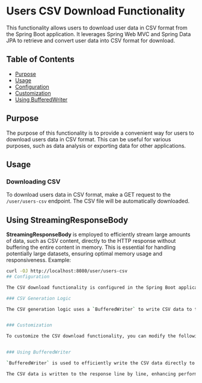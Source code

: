 # Users CSV Download Functionality

This functionality allows users to download user data in CSV format from the Spring Boot application. It leverages Spring Web MVC and Spring Data JPA to retrieve and convert user data into CSV format for download.


## Table of Contents
- [Purpose](#purpose)
- [Usage](#usage)
- [Configuration](#configuration)
- [Customization](#customization)
- [Using BufferedWriter](#using-bufferedwriter)

## Purpose

The purpose of this functionality is to provide a convenient way for users to download users data in CSV format. This can be useful for various purposes, such as data analysis or exporting data for other applications.

## Usage

### Downloading CSV

To download users data in CSV format, make a GET request to the `/user/users-csv` endpoint. The CSV file will be automatically downloaded.
## Using StreamingResponseBody

**StreamingResponseBody** is employed to efficiently stream large amounts of data, such as CSV content, directly to the HTTP response without buffering the entire content in memory. This is essential for handling potentially large datasets, ensuring optimal memory usage and responsiveness.
Example:
```bash
curl -OJ http://localhost:8080/user/users-csv
## Configuration

The CSV download functionality is configured in the Spring Boot application using the `UserController` class. The configuration includes setting up the endpoint for CSV download and configuring the CSV generation logic.

### CSV Generation Logic

The CSV generation logic uses a `BufferedWriter` to write CSV data to the response. The data is retrieved from the database using the `UserService` and converted to CSV format.


### Customization

To customize the CSV download functionality, you can modify the following components:


### Using BufferedWriter

`BufferedWriter` is used to efficiently write the CSV data directly to the HTTP response. This ensures that the CSV content is streamed without buffering the entire content in memory, making it suitable for handling potentially large datasets and providing optimal memory usage and responsiveness.

The CSV data is written to the response line by line, enhancing performance and allowing the seamless download of the CSV file, even for substantial amounts of data.
